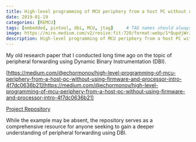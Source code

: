 ```yaml
---
title: High-level programming of MCU periphery from a host PC without using firmware and processor. Introduction and example.
date: 2019-01-19
categories: [REMCU]
tags: [embedded, pintool, dbi, MCU, jtag]     # TAG names should always be lowercase
image: https://miro.medium.com/v2/resize:fit:720/format:webp/1*QupdjWrJjUefdBUUuOSt0g.png
description: High-level programming of MCU periphery from a host PC without using firmware and processor. Introduction and example.
---
```







My old research paper that I conducted long time ago on the topic of peripheral forwarding using Dynamic Binary Instrumentation (DBI).

[https://medium.com/@echormonov/high-level-programming-of-mcu-periphery-from-a-host-pc-without-using-firmware-and-processor-intro-4f7dc0636b21](https://medium.com/@echormonov/high-level-programming-of-mcu-periphery-from-a-host-pc-without-using-firmware-and-processor-intro-4f7dc0636b21)

[Project Repository](https://github.com/ser-mk/AddressIntercept)

While the example may be absent, the repository serves as a comprehensive resource for anyone seeking to gain a deeper understanding of peripheral forwarding using DBI.
